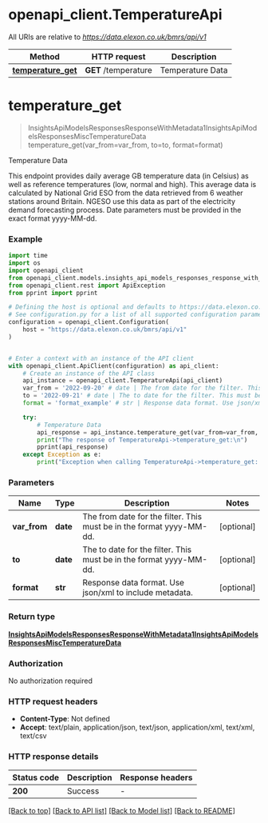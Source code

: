 # openapi_client.TemperatureApi

All URIs are relative to *https://data.elexon.co.uk/bmrs/api/v1*

Method | HTTP request | Description
------------- | ------------- | -------------
[**temperature_get**](TemperatureApi.md#temperature_get) | **GET** /temperature | Temperature Data


# **temperature_get**
> InsightsApiModelsResponsesResponseWithMetadata1InsightsApiModelsResponsesMiscTemperatureData temperature_get(var_from=var_from, to=to, format=format)

Temperature Data

This endpoint provides daily average GB temperature data (in Celsius) as well as reference temperatures (low, normal and high).  This average data is calculated by National Grid ESO from the data retrieved from 6 weather stations around Britain.  NGESO use this data as part of the electricity demand forecasting process.                Date parameters must be provided in the exact format yyyy-MM-dd.

### Example

```python
import time
import os
import openapi_client
from openapi_client.models.insights_api_models_responses_response_with_metadata1_insights_api_models_responses_misc_temperature_data import InsightsApiModelsResponsesResponseWithMetadata1InsightsApiModelsResponsesMiscTemperatureData
from openapi_client.rest import ApiException
from pprint import pprint

# Defining the host is optional and defaults to https://data.elexon.co.uk/bmrs/api/v1
# See configuration.py for a list of all supported configuration parameters.
configuration = openapi_client.Configuration(
    host = "https://data.elexon.co.uk/bmrs/api/v1"
)


# Enter a context with an instance of the API client
with openapi_client.ApiClient(configuration) as api_client:
    # Create an instance of the API class
    api_instance = openapi_client.TemperatureApi(api_client)
    var_from = '2022-09-20' # date | The from date for the filter. This must be in the format yyyy-MM-dd. (optional)
    to = '2022-09-21' # date | The to date for the filter. This must be in the format yyyy-MM-dd. (optional)
    format = 'format_example' # str | Response data format. Use json/xml to include metadata. (optional)

    try:
        # Temperature Data
        api_response = api_instance.temperature_get(var_from=var_from, to=to, format=format)
        print("The response of TemperatureApi->temperature_get:\n")
        pprint(api_response)
    except Exception as e:
        print("Exception when calling TemperatureApi->temperature_get: %s\n" % e)
```



### Parameters

Name | Type | Description  | Notes
------------- | ------------- | ------------- | -------------
 **var_from** | **date**| The from date for the filter. This must be in the format yyyy-MM-dd. | [optional] 
 **to** | **date**| The to date for the filter. This must be in the format yyyy-MM-dd. | [optional] 
 **format** | **str**| Response data format. Use json/xml to include metadata. | [optional] 

### Return type

[**InsightsApiModelsResponsesResponseWithMetadata1InsightsApiModelsResponsesMiscTemperatureData**](InsightsApiModelsResponsesResponseWithMetadata1InsightsApiModelsResponsesMiscTemperatureData.md)

### Authorization

No authorization required

### HTTP request headers

 - **Content-Type**: Not defined
 - **Accept**: text/plain, application/json, text/json, application/xml, text/xml, text/csv

### HTTP response details
| Status code | Description | Response headers |
|-------------|-------------|------------------|
**200** | Success |  -  |

[[Back to top]](#) [[Back to API list]](../README.md#documentation-for-api-endpoints) [[Back to Model list]](../README.md#documentation-for-models) [[Back to README]](../README.md)


